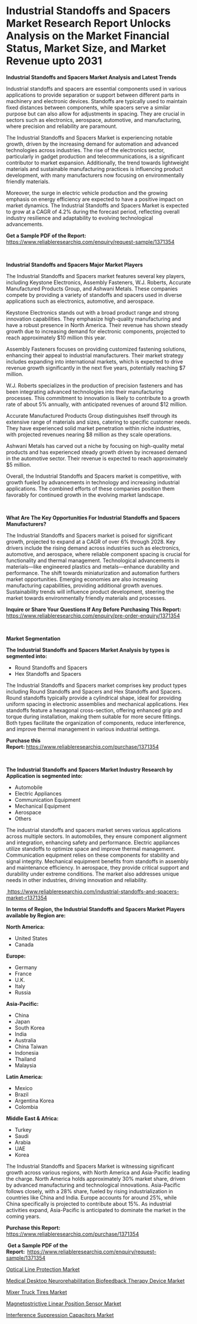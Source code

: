 <p><h1>Industrial Standoffs and Spacers Market Research Report Unlocks Analysis on the Market Financial Status, Market Size, and Market Revenue upto 2031</h1></p><p><strong>Industrial Standoffs and Spacers Market Analysis and Latest Trends</strong></p>
<p><p>Industrial standoffs and spacers are essential components used in various applications to provide separation or support between different parts in machinery and electronic devices. Standoffs are typically used to maintain fixed distances between components, while spacers serve a similar purpose but can also allow for adjustments in spacing. They are crucial in sectors such as electronics, aerospace, automotive, and manufacturing, where precision and reliability are paramount.</p><p>The Industrial Standoffs and Spacers Market is experiencing notable growth, driven by the increasing demand for automation and advanced technologies across industries. The rise of the electronics sector, particularly in gadget production and telecommunications, is a significant contributor to market expansion. Additionally, the trend towards lightweight materials and sustainable manufacturing practices is influencing product development, with many manufacturers now focusing on environmentally friendly materials. </p><p>Moreover, the surge in electric vehicle production and the growing emphasis on energy efficiency are expected to have a positive impact on market dynamics. The Industrial Standoffs and Spacers Market is expected to grow at a CAGR of 4.2% during the forecast period, reflecting overall industry resilience and adaptability to evolving technological advancements.</p></p>
<p><strong>Get a Sample PDF of the Report:&nbsp;</strong> <a href="https://www.reliableresearchiq.com/enquiry/request-sample/1371354?utm_campaign=1094&utm_medium=2&utm_source=Github&utm_content=ia&utm_term=06122024&utm_id=industrial-standoffs-and-spacers">https://www.reliableresearchiq.com/enquiry/request-sample/1371354</a></p>
<p>&nbsp;</p>
<p><strong>Industrial Standoffs and Spacers Major Market Players</strong></p>
<p><p>The Industrial Standoffs and Spacers market features several key players, including Keystone Electronics, Assembly Fasteners, W.J. Roberts, Accurate Manufactured Products Group, and Ashwani Metals. These companies compete by providing a variety of standoffs and spacers used in diverse applications such as electronics, automotive, and aerospace.</p><p>Keystone Electronics stands out with a broad product range and strong innovation capabilities. They emphasize high-quality manufacturing and have a robust presence in North America. Their revenue has shown steady growth due to increasing demand for electronic components, projected to reach approximately $10 million this year.</p><p>Assembly Fasteners focuses on providing customized fastening solutions, enhancing their appeal to industrial manufacturers. Their market strategy includes expanding into international markets, which is expected to drive revenue growth significantly in the next five years, potentially reaching $7 million.</p><p>W.J. Roberts specializes in the production of precision fasteners and has been integrating advanced technologies into their manufacturing processes. This commitment to innovation is likely to contribute to a growth rate of about 5% annually, with anticipated revenues of around $12 million.</p><p>Accurate Manufactured Products Group distinguishes itself through its extensive range of materials and sizes, catering to specific customer needs. They have experienced solid market penetration within niche industries, with projected revenues nearing $8 million as they scale operations.</p><p>Ashwani Metals has carved out a niche by focusing on high-quality metal products and has experienced steady growth driven by increased demand in the automotive sector. Their revenue is expected to reach approximately $5 million.</p><p>Overall, the Industrial Standoffs and Spacers market is competitive, with growth fueled by advancements in technology and increasing industrial applications. The combined efforts of these companies position them favorably for continued growth in the evolving market landscape.</p></p>
<p>&nbsp;</p>
<p><strong>What Are The Key Opportunities For Industrial Standoffs and Spacers Manufacturers?</strong></p>
<p><p>The Industrial Standoffs and Spacers market is poised for significant growth, projected to expand at a CAGR of over 6% through 2028. Key drivers include the rising demand across industries such as electronics, automotive, and aerospace, where reliable component spacing is crucial for functionality and thermal management. Technological advancements in materials—like engineered plastics and metals—enhance durability and performance. The shift towards miniaturization and automation furthers market opportunities. Emerging economies are also increasing manufacturing capabilities, providing additional growth avenues. Sustainability trends will influence product development, steering the market towards environmentally friendly materials and processes.</p></p>
<p><strong>Inquire or Share Your Questions If Any Before Purchasing This Report:</strong> <a href="https://www.reliableresearchiq.com/enquiry/pre-order-enquiry/1371354?utm_campaign=1094&utm_medium=2&utm_source=Github&utm_content=ia&utm_term=06122024&utm_id=industrial-standoffs-and-spacers">https://www.reliableresearchiq.com/enquiry/pre-order-enquiry/1371354</a></p>
<p>&nbsp;</p>
<p><strong>Market Segmentation</strong></p>
<p><strong>The Industrial Standoffs and Spacers Market Analysis by types is segmented into:</strong></p>
<p><ul><li>Round Standoffs and Spacers</li><li>Hex Standoffs and Spacers</li></ul></p>
<p><p>The Industrial Standoffs and Spacers market comprises key product types including Round Standoffs and Spacers and Hex Standoffs and Spacers. Round standoffs typically provide a cylindrical shape, ideal for providing uniform spacing in electronic assemblies and mechanical applications. Hex standoffs feature a hexagonal cross-section, offering enhanced grip and torque during installation, making them suitable for more secure fittings. Both types facilitate the organization of components, reduce interference, and improve thermal management in various industrial settings.</p></p>
<p><strong>Purchase this Report:&nbsp;</strong><a href="https://www.reliableresearchiq.com/purchase/1371354?utm_campaign=1094&utm_medium=2&utm_source=Github&utm_content=ia&utm_term=06122024&utm_id=industrial-standoffs-and-spacers">https://www.reliableresearchiq.com/purchase/1371354</a></p>
<p>&nbsp;</p>
<p><strong>The Industrial Standoffs and Spacers Market Industry Research by Application is segmented into:</strong></p>
<p><ul><li>Automobile</li><li>Electric Appliances</li><li>Communication Equipment</li><li>Mechanical Equipment</li><li>Aerospace</li><li>Others</li></ul></p>
<p><p>The industrial standoffs and spacers market serves various applications across multiple sectors. In automobiles, they ensure component alignment and integration, enhancing safety and performance. Electric appliances utilize standoffs to optimize space and improve thermal management. Communication equipment relies on these components for stability and signal integrity. Mechanical equipment benefits from standoffs in assembly and maintenance efficiency. In aerospace, they provide critical support and durability under extreme conditions. The market also addresses unique needs in other industries, driving innovation and reliability.</p></p>
<p><a href="https://www.reliableresearchiq.com/industrial-standoffs-and-spacers-market-r1371354?utm_campaign=1094&utm_medium=2&utm_source=Github&utm_content=ia&utm_term=06122024&utm_id=industrial-standoffs-and-spacers">&nbsp;https://www.reliableresearchiq.com/industrial-standoffs-and-spacers-market-r1371354</a></p>
<p><strong>In terms of Region, the Industrial Standoffs and Spacers Market Players available by Region are:</strong></p>
<p>
    <p> <strong> North America: </strong>
        <ul>
            <li>United States</li>
            <li>Canada</li>
        </ul>
        </p> 
    <p> <strong> Europe: </strong>
        <ul>
            <li>Germany</li>
            <li>France</li>
            <li>U.K.</li>
            <li>Italy</li>
            <li>Russia</li>
        </ul>
        </p> 
    <p> <strong> Asia-Pacific: </strong>
        <ul>
            <li>China</li>
            <li>Japan</li>
            <li>South Korea</li>
            <li>India</li>
            <li>Australia</li>
            <li>China Taiwan</li>
            <li>Indonesia</li>
            <li>Thailand</li>
            <li>Malaysia</li>
        </ul>
        </p> 
    <p> <strong> Latin America: </strong>
        <ul>
            <li>Mexico</li>
            <li>Brazil</li>
            <li>Argentina Korea</li>
            <li>Colombia</li>
        </ul>
        </p> 
    <p> <strong> Middle East & Africa: </strong>
        <ul>
            <li>Turkey</li>
            <li>Saudi</li>
            <li>Arabia</li>
            <li>UAE</li>
            <li>Korea</li>
        </ul>
    </p>
    </p>
<p><p>The Industrial Standoffs and Spacers Market is witnessing significant growth across various regions, with North America and Asia-Pacific leading the charge. North America holds approximately 30% market share, driven by advanced manufacturing and technological innovations. Asia-Pacific follows closely, with a 28% share, fueled by rising industrialization in countries like China and India. Europe accounts for around 25%, while China specifically is projected to contribute about 15%. As industrial activities expand, Asia-Pacific is anticipated to dominate the market in the coming years.</p></p>
<p><strong>Purchase this Report: </strong><a href="https://www.reliableresearchiq.com/purchase/1371354?utm_campaign=1094&utm_medium=2&utm_source=Github&utm_content=ia&utm_term=06122024&utm_id=industrial-standoffs-and-spacers">https://www.reliableresearchiq.com/purchase/1371354</a></p>
<p>&nbsp;<strong>Get a Sample PDF of the Report:&nbsp;&nbsp;</strong><a href="https://www.reliableresearchiq.com/enquiry/request-sample/1371354?utm_campaign=1094&utm_medium=2&utm_source=Github&utm_content=ia&utm_term=06122024&utm_id=industrial-standoffs-and-spacers">https://www.reliableresearchiq.com/enquiry/request-sample/1371354</a></p>
<p><strong></strong></p>
<p><p><a href="https://www.linkedin.com/pulse/optical-line-protection-market-report-addressing-business-developments-vdnzf?utm_campaign=1094&utm_medium=2&utm_source=Github&utm_content=ia&utm_term=06122024&utm_id=industrial-standoffs-and-spacers">Optical Line Protection Market</a></p><p><a href="https://issuu.com/reportprime-2/docs/medical-desktop-neurorehabilitation-biofeedback-th?utm_campaign=1094&utm_medium=2&utm_source=Github&utm_content=ia&utm_term=06122024&utm_id=industrial-standoffs-and-spacers">Medical Desktop Neurorehabilitation Biofeedback Therapy Device Market</a></p><p><a href="https://issuu.com/reportprime-2/docs/mixer-truck-tires-market-size-2030.pptx?utm_campaign=1094&utm_medium=2&utm_source=Github&utm_content=ia&utm_term=06122024&utm_id=industrial-standoffs-and-spacers">Mixer Truck Tires Market</a></p><p><a href="https://www.linkedin.com/pulse/whats-fueling-magnetostrictive-linear-position-sensor-markets-1xmvf?utm_campaign=1094&utm_medium=2&utm_source=Github&utm_content=ia&utm_term=06122024&utm_id=industrial-standoffs-and-spacers">Magnetostrictive Linear Position Sensor Market</a></p><p><a href="https://www.linkedin.com/pulse/compreh-proposis-fbaif?utm_campaign=1094&utm_medium=2&utm_source=Github&utm_content=ia&utm_term=06122024&utm_id=industrial-standoffs-and-spacers">Interference Suppression Capacitors Market</a></p></p>
